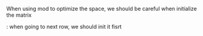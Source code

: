 When using mod to optimize the space, we should be careful when initialize the matrix

: when going to next row, we should init it fisrt